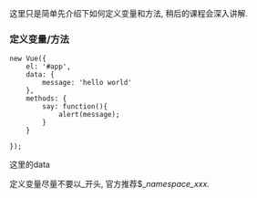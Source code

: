 这里只是简单先介绍下如何定义变量和方法, 稍后的课程会深入讲解.

### 定义变量/方法

```
new Vue({
    el: '#app',
    data: {
        message: 'hello world'
    },
    methods: {
        say: function(){
            alert(message);
        }
    }

});
```

这里的data

定义变量尽量不要以\_开头, 官方推荐$\__namespace\_xxx._

### 



